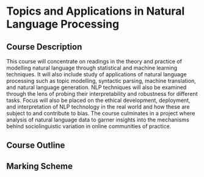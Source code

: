 # Topics and Applications in Natural Language Processing

## Course Description
This course will concentrate on readings in the theory and practice of modelling natural language through statistical and machine learning techniques. It will also include study of applications of natural language processing such as topic modelling, syntactic parsing, machine translation, and natural language generation. NLP techniques will also be examined through the lens of probing their interpretability and robustness for different tasks. Focus will also be placed on the ethical development, deployment, and interpretation of NLP technology in the real world and how these are subject to and contribute to bias. The course culminates in a project where analysis of natural language data to garner insights into the mechanisms behind sociolinguistic variation in online communities of practice.

## Course Outline

## Marking Scheme
